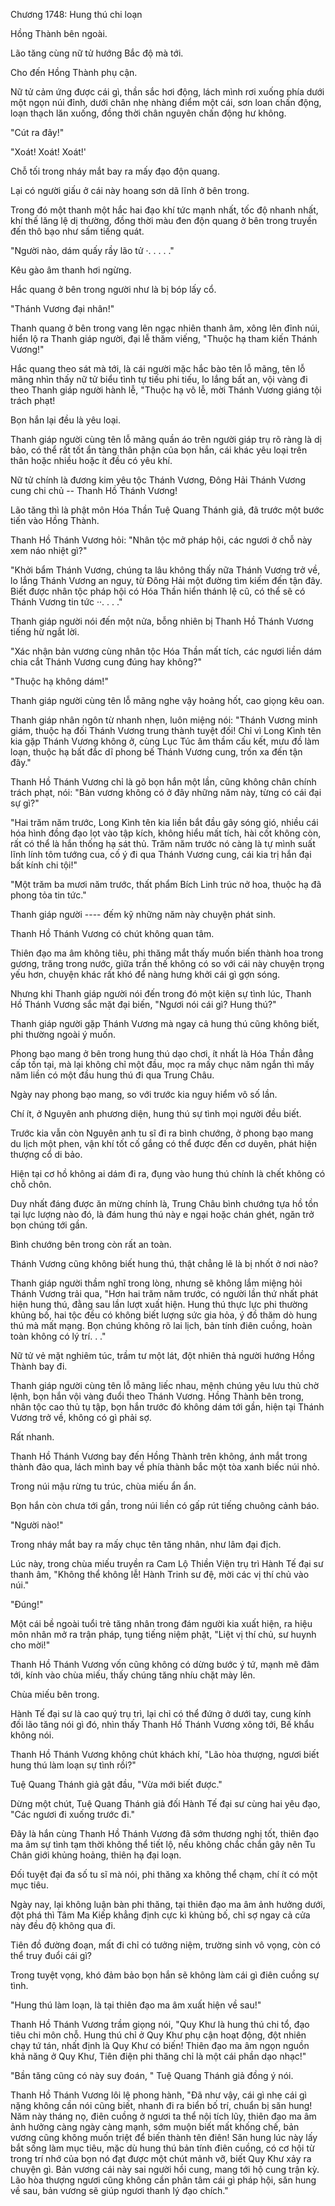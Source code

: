 




Chương 1748: Hung thú chi loạn


Hồng Thành bên ngoài.

Lão tăng cùng nữ tử hướng Bắc độ mà tới.

Cho đến Hồng Thành phụ cận.

Nữ tử cảm ứng được cái gì, thần sắc hơi động, lách mình rơi xuống phía dưới một ngọn núi đỉnh, dưới chân nhẹ nhàng điểm một cái, sơn loan chấn động, loạn thạch lăn xuống, đồng thời chân nguyên chấn động hư không.

"Cút ra đây!"

"Xoát! Xoát! Xoát!'

Chỗ tối trong nháy mắt bay ra mấy đạo độn quang.

Lại có người giấu ở cái này hoang sơn dã lĩnh ở bên trong.

Trong đó một thanh một hắc hai đạo khí tức mạnh nhất, tốc độ nhanh nhất, khí thế lăng lệ dị thường, đồng thời màu đen độn quang ở bên trong truyền đến thô bạo như sấm tiếng quát.

"Người nào, dám quấy rầy lão tử ·. . . . ."

Kêu gào âm thanh hơi ngừng.

Hắc quang ở bên trong người như là bị bóp lấy cổ.

"Thánh Vương đại nhân!"

Thanh quang ở bên trong vang lên ngạc nhiên thanh âm, xông lên đỉnh núi, hiển lộ ra Thanh giáp người, đại lễ thăm viếng, "Thuộc hạ tham kiến Thánh Vương!"

Hắc quang theo sát mà tới, là cái người mặc hắc bào tên lỗ mãng, tên lỗ mãng nhìn thấy nữ tử biểu tình tự tiếu phi tiếu, lo lắng bất an, vội vàng đi theo Thanh giáp người hành lễ, "Thuộc hạ vô lễ, mời Thánh Vương giáng tội trách phạt!

Bọn hắn lại đều là yêu loại.

Thanh giáp người cùng tên lỗ mãng quần áo trên người giáp trụ rõ ràng là dị bảo, có thể rất tốt ẩn tàng thân phận của bọn hắn, cái khác yêu loại trên thân hoặc nhiều hoặc ít đều có yêu khí.

Nữ tử chính là đương kim yêu tộc Thánh Vương, Đông Hải Thánh Vương cung chi chủ -- Thanh Hồ Thánh Vương!

Lão tăng thì là phật môn Hóa Thần Tuệ Quang Thánh giả, đã trước một bước tiến vào Hồng Thành.

Thanh Hồ Thánh Vương hỏi: "Nhân tộc mở pháp hội, các ngươi ở chỗ này xem náo nhiệt gì?"

"Khởi bẩm Thánh Vương, chúng ta lâu không thấy nữa Thánh Vương trở về, lo lắng Thánh Vương an nguy, từ Đông Hải một đường tìm kiếm đến tận đây. Biết được nhân tộc pháp hội có Hóa Thần hiển thánh lệ cũ, có thể sẽ có Thánh Vương tin tức ··. . . ."

Thanh giáp người nói đến một nửa, bỗng nhiên bị Thanh Hồ Thánh Vương tiếng hừ ngắt lời.

"Xác nhận bản vương cùng nhân tộc Hóa Thần mất tích, các ngươi liền dám chia cắt Thánh Vương cung đúng hay không?"

"Thuộc hạ không dám!"

Thanh giáp người cùng tên lỗ mãng nghe vậy hoảng hốt, cao giọng kêu oan.

Thanh giáp nhân ngôn từ nhanh nhẹn, luôn miệng nói: "Thánh Vương minh giám, thuộc hạ đối Thánh Vương trung thành tuyệt đối! Chỉ vì Long Kình tên kia gặp Thánh Vương không ở, cùng Lục Túc âm thầm cấu kết, mưu đồ làm loạn, thuộc hạ bất đắc dĩ phong bế Thánh Vương cung, trốn xa đến tận đây."

Thanh Hồ Thánh Vương chỉ là gõ bọn hắn một lần, cũng không chân chính trách phạt, nói: "Bản vương không có ở đây những năm này, từng có cái đại sự gì?"

"Hai trăm năm trước, Long Kình tên kia liền bắt đầu gây sóng gió, nhiều cái hóa hình đồng đạo lọt vào tập kích, không hiểu mất tích, hài cốt không còn, rất có thể là hắn thống hạ sát thủ. Trăm năm trước nó càng là tự mình suất lĩnh lính tôm tướng cua, cố ý đi qua Thánh Vương cung, cái kia trị hắn đại bất kính chi tội!"

"Một trăm ba mươi năm trước, thất phẩm Bích Linh trúc nở hoa, thuộc hạ đã phong tỏa tin tức."

Thanh giáp người ---- đếm kỹ những năm này chuyện phát sinh.

Thanh Hồ Thánh Vương có chút không quan tâm.

Thiên đạo ma âm không tiêu, phi thăng mắt thấy muốn biến thành hoa trong gương, trăng trong nước, giữa trần thế không có so với cái này chuyện trọng yếu hơn, chuyện khác rất khó để nàng hưng khởi cái gì gợn sóng.

Nhưng khi Thanh giáp người nói đến trong đó một kiện sự tình lúc, Thanh Hồ Thánh Vương sắc mặt đại biến, "Ngươi nói cái gì? Hung thú?"

Thanh giáp người gặp Thánh Vương mà ngay cả hung thú cũng không biết, phi thường ngoài ý muốn.

Phong bạo mang ở bên trong hung thú dạo chơi, ít nhất là Hóa Thần đẳng cấp tồn tại, mà lại không chỉ một đầu, mọc ra mấy chục năm ngắn thì mấy năm liền có một đầu hung thú đi qua Trung Châu.

Ngày nay phong bạo mang, so với trước kia nguy hiểm vô số lần.

Chí ít, ở Nguyên anh phương diện, hung thú sự tình mọi người đều biết.

Trước kia vẫn còn Nguyên anh tu sĩ đi ra bình chướng, ở phong bạo mang du lịch một phen, vận khí tốt cố gắng có thể được đến cơ duyên, phát hiện thượng cổ di bảo.

Hiện tại cơ hồ không ai dám đi ra, đụng vào hung thú chính là chết không có chỗ chôn.

Duy nhất đáng được ăn mừng chính là, Trung Châu bình chướng tựa hồ tồn tại lực lượng nào đó, là đám hung thú này e ngại hoặc chán ghét, ngăn trở bọn chúng tới gần.

Bình chướng bên trong còn rất an toàn.

Thánh Vương cũng không biết hung thú, thật chẳng lẽ là bị nhốt ở nơi nào?

Thanh giáp người thầm nghĩ trong lòng, nhưng sẽ không lắm miệng hỏi Thánh Vương trải qua, "Hơn hai trăm năm trước, có người lần thứ nhất phát hiện hung thú, đằng sau lần lượt xuất hiện. Hung thú thực lực phi thường khủng bố, hai tộc đều có không biết lượng sức gia hỏa, ý đồ thăm dò hung thú mà mất mạng. Bọn chúng không rõ lai lịch, bản tính điên cuồng, hoàn toàn không có lý trí. . ."

Nữ tử vẻ mặt nghiêm túc, trầm tư một lát, đột nhiên thả người hướng Hồng Thành bay đi.

Thanh giáp người cùng tên lỗ mãng liếc nhau, mệnh chúng yêu lưu thủ chờ lệnh, bọn hắn vội vàng đuổi theo Thánh Vương. Hồng Thành bên trong, nhân tộc cao thủ tụ tập, bọn hắn trước đó không dám tới gần, hiện tại Thánh Vương trở về, không có gì phải sợ.

Rất nhanh.

Thanh Hồ Thánh Vương bay đến Hồng Thành trên không, ánh mắt trong thành đảo qua, lách mình bay về phía thành bắc một tòa xanh biếc núi nhỏ.

Trong núi mậu rừng tu trúc, chùa miếu ẩn ẩn.

Bọn hắn còn chưa tới gần, trong núi liền có gấp rút tiếng chuông cảnh báo.

"Người nào!"

Trong nháy mắt bay ra mấy chục tên tăng nhân, như lâm đại địch.

Lúc này, trong chùa miếu truyền ra Cam Lộ Thiền Viện trụ trì Hành Tế đại sư thanh âm, "Không thể không lễ! Hành Trinh sư đệ, mời các vị thí chủ vào núi."

"Đúng!"

Một cái bề ngoài tuổi trẻ tăng nhân trong đám người kia xuất hiện, ra hiệu môn nhân mở ra trận pháp, tụng tiếng niệm phật, "Liệt vị thí chủ, sư huynh cho mời!"

Thanh Hồ Thánh Vương vốn cũng không có dừng bước ý tứ, mạnh mẽ đâm tới, kính vào chùa miếu, thấy chúng tăng nhíu chặt mày lên.

Chùa miếu bên trong.

Hành Tế đại sư là cao quý trụ trì, lại chỉ có thể đứng ở dưới tay, cung kính đối lão tăng nói gì đó, nhìn thấy Thanh Hồ Thánh Vương xông tới, Bế khẩu không nói.

Thanh Hồ Thánh Vương không chút khách khí, "Lão hòa thượng, ngươi biết hung thú làm loạn sự tình rồi?"

Tuệ Quang Thánh giả gật đầu, "Vừa mới biết được."

Dừng một chút, Tuệ Quang Thánh giả đối Hành Tế đại sư cùng hai yêu đạo, "Các ngươi đi xuống trước đi."

Đây là hắn cùng Thanh Hồ Thánh Vương đã sớm thương nghị tốt, thiên đạo ma âm sự tình tạm thời không thể tiết lộ, nếu không chắc chắn gây nên Tu Chân giới khủng hoảng, thiên hạ đại loạn.

Đối tuyệt đại đa số tu sĩ mà nói, phi thăng xa không thể chạm, chí ít có một mục tiêu.

Ngày nay, lại không luận bàn phi thăng, tại thiên đạo ma âm ảnh hưởng dưới, đột phá thì Tâm Ma Kiếp khẳng định cực kì khủng bố, chỉ sợ ngay cả cửa này đều độ không qua đi.

Tiên đồ đường đoạn, mất đi chỉ có tưởng niệm, trường sinh vô vọng, còn có thể truy đuổi cái gì?

Trong tuyệt vọng, khó đảm bảo bọn hắn sẽ không làm cái gì điên cuồng sự tình.

"Hung thú làm loạn, là tại thiên đạo ma âm xuất hiện về sau!"

Thanh Hồ Thánh Vương trầm giọng nói, "Quy Khư là hung thú chi tổ, đạo tiêu chi môn chỗ. Hung thú chỉ ở Quy Khư phụ cận hoạt động, đột nhiên chạy tứ tán, nhất định là Quy Khư có biến! Thiên đạo ma âm ngọn nguồn khả năng ở Quy Khư, Tiên điện phi thăng chỉ là một cái phần dạo nhạc!"

"Bần tăng cũng có này suy đoán, " Tuệ Quang Thánh giả đồng ý nói.

Thanh Hồ Thánh Vương lôi lệ phong hành, "Đã như vậy, cái gì nhẹ cái gì nặng không cần nói cũng biết, nhanh đi ra biển bố trí, chuẩn bị săn hung! Năm này tháng nọ, điên cuồng ở ngươi ta thể nội tích lũy, thiên đạo ma âm ảnh hưởng càng ngày càng mạnh, sớm muộn biết mất khống chế, bản vương cũng không muốn triệt để biến thành tên điên! Săn hung lúc này lấy bắt sống làm mục tiêu, mặc dù hung thú bản tính điên cuồng, có cơ hội từ trong trí nhớ của bọn nó đạt được một chút mảnh vỡ, biết Quy Khư xảy ra chuyện gì. Bản vương cái này sai người hồi cung, mang tới hộ cung trận kỳ. Lão hòa thượng ngươi cũng không cần phân tâm cái gì pháp hội, săn hung về sau, bản vương sẽ giúp ngươi thanh lý đạo chích."




